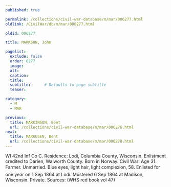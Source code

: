 ```yaml
---
published: true

permalink: /collections/civil-war-database/m/mar/006277.html
oldlink: /CivilWar/db/m/mar/006277.html

oldid: 006277

title: MARKSON, John

pagelist:
  exclude: false
  order: 6277
  image: 
  alt:
  caption:
  title:
  subtitle:      # Defaults to page subtitle
  teaser:

category: 
  - M 
  - MAR

previous:
  title: MARKINSON, Bent
  url: /collections/civil-war-database/m/mar/006276.html  
next:
  title: MARKUSEN, Bent
  url: /collections/civil-war-database/m/mar/006278.html   
---
```

WI 42nd Inf Co C. Residence: Lodi, Columbia County, Wisconsin. Enlistment credited to Darien, Walworth County. Born in Norway. Civil War: Age 31. Farmer. Unmarried. Blue eyes, light hair, light complexion, 5&#146;8&#148;. Enlisted for one year on 1 Sep 1864 at Lodi. Mustered 6 Sep 1864 at Madison, Wisconsin. Private. Sources: (WHS red book vol 47)